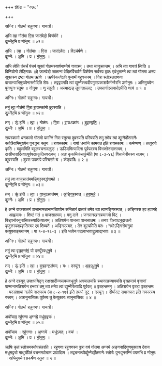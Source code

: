 +++
title = "०७८"

+++


अग्निः। गोतमो राहूगणः। गायत्री।

अ॒भि त्वा॒ गोत॑मा गि॒रा जात॑वेदो॒ विच॑र्षणे ।  
द्यु॒म्नैर॒भि प्र णो॑नुमः ॥ ०१॥

अ॒भि । त्वा॒ । गोत॑माः । गि॒रा । जात॑ऽवेदः । विऽच॑र्षणे ।  
द्यु॒म्नैः । अ॒भि । प्र । नो॒नु॒मः॒ ॥

अभि त्वेति पंचर्चं पंचमं सूक्तं गोतमस्यार्षमाग्नेयं गायत्रम् । तथा चानुक्रान्तम् । अभि त्वा गायत्रं त्विति ॥ विनियोगो लैङ्गिकः ॥हे जातवेदो जातानां वेदितर्विचर्षणे विशेषेण सर्वस्य द्रष्टः एवंभूताग्ने त्वा त्वां गोतमा अस्य सूक्तस्य द्रष्टा गोतम ऋषिः । ऋषेरेकत्वेऽपि पूजार्थं बहुवचनम् । गिरा स्तोत्रलक्षणया वाचाभ्याभिमुख्येनास्तौदिति शेषः । तद्वद्वयमपि त्वां द्युम्नैस्त्वदीयगुणप्रकाशकैर्मन्त्रैरभि प्रणोनुमः । अभिमुख्येन पुनःपुनः स्तुमः ॥ नोनुमः । णु स्तुतौ । अस्माद्यङ् लुगन्ताल्लट् । उपसर्गादसमासेऽपीति णत्वं ॥ १ ॥

अग्निः। गोतमो राहूगणः। गायत्री।

तमु॑ त्वा॒ गोत॑मो गि॒रा रा॒यस्का॑मो दुवस्यति ।  
द्यु॒म्नैर॒भि प्र णो॑नुमः ॥ ०२॥

तम् । ऊं॒ इति॑ । त्वा॒ । गोत॑मः । गि॒रा । रा॒यःऽका॑मः । दु॒व॒स्य॒ति॒ ।  
द्यु॒म्नैः । अ॒भि । प्र । नो॒नु॒मः॒ ॥

रायस्कामो धनकामो गोतमो यमग्निं गिरा स्तुत्या दुवस्यति परिचरति तमु तमेव त्वां द्युम्नैर्दोतमानैः स्तोत्रैराभिमुख्येन पुनःपुनः स्तुमः ॥ रायस्कामः । रायो धनानि कामयत इति रायस्कामः । कर्मण्यण् । तत्पुरुषे कृति । बहुलमिति बहुलवचनादलुक् । ऊडिदमित्यादिना पूर्वपदस्य विभक्तेरुदात्तत्वम् । दासीभारादित्वात्पूर्वपदप्रकृतिस्वरत्वम् । अतः कृकमिकंसकुंभेति (पा ८-३-४६) विसर्जनीयस्य सत्वम् । द्युवस्यति । दुवस उपतापे परिचरणे च । कंड्वादिः ॥ २ ॥

अग्निः। गोतमो राहूगणः। गायत्री।

तमु॑ त्वा वाज॒सात॑ममङ्गिर॒स्वद्ध॑वामहे ।  
द्यु॒म्नैर॒भि प्र णो॑नुमः ॥ ०३॥

तम् । ऊं॒ इति॑ । त्वा॒ । वा॒ज॒ऽसात॑मम् । अ॒ङ्गि॒र॒स्वत् । ह॒वा॒म॒हे॒ ।  
द्यु॒म्नैः । अ॒भि । प्र । नो॒नु॒मः॒ ॥

हे अग्ने वाजसातमं वाजानामन्नानामतिशयेन सनितारं दातारं तमेव त्वा त्वामङ्गिरस्वत् । अङ्गिरस इव हवामहे । आह्वयामः । शिष्टं गतं ॥ वाजसातमम् । षणु दाने । जनसनखनक्रमगमो विट् । विड्वनोरनुनासिकस्यादित्यात्वम् । अतिशयेन वाजसा वाजसातमः । तमपः पित्त्वादनुदात्तत्वे कृदुत्तरपदप्रकृतिस्वर एव शिष्यते । अङ्गिरस्वत् । तेन शुल्यमिति वतः । नभोऽङ्गिरोमनुषां वत्युपसङ्ख्यानम् । पा १-४-१८-३ । इति भत्वेन पदत्वाभावाद्रुत्वाद्यभावः ॥ ३ ॥

अग्निः। गोतमो राहूगणः। गायत्री।

तमु॑ त्वा वृत्र॒हन्त॑मं॒ यो दस्यूँ॑रवधूनु॒षे ।  
द्यु॒म्नैर॒भि प्र णो॑नुमः ॥ ०४॥

तम् । ऊं॒ इति॑ । त्वा॒ । वृ॒त्र॒हन्ऽत॑मम् । यः । दस्यू॑न् । अ॒व॒ऽधू॒नु॒षे ।  
द्यु॒म्नैः । अ॒भि । प्र । नो॒नु॒मः॒ ॥

हे अग्ने दस्यून् उपक्षपयितृन् राक्षसादीन्यस्त्वमवधूनुषे अवचालयसि स्थानत्प्रच्यावयसि वृत्रहन्तमं वृत्राणां पाप्मानामतिशयेन हन्तारं तमु त्वा तमेव त्वां द्युम्नैरित्यादि पूर्ववत् ॥ वृत्रहन्तमम् । अतिशयेन वृत्रहा वृत्रहन्तमः । पदसंज्ञायां नलोपे नाद्घस्य (पा ८-२-१७) इति तमपो नुट् । दस्यून् । दीर्घादट समानपाद इति नकारस्य रुत्वम् । अत्रानुनासिकः पूर्वस्य तु वेत्यूकारः सानुनासिकः ॥ ४ ॥

अग्निः। गोतमो राहूगणः। गायत्री।

अवो॑चाम॒ रहू॑गणा अ॒ग्नये॒ मधु॑म॒द्वचः॑ ।  
द्यु॒म्नैर॒भि प्र णो॑नुमः ॥ ०५॥

अवो॑चाम । रहू॑गणाः । अ॒ग्नये॑ । मधु॑ऽमत् । वचः॑ ।  
द्यु॒म्नैः । अ॒भि । प्र । नो॒नु॒मः॒ ॥

ऋषिः कृतं स्तोत्रमनयोपसंहरति । रहूगणा रहूगणस्य पुत्रा वयं गोतमा अग्नये अङ्गनादिगुणयुक्ताय देवाय मधुमद्वचो माधुर्योपेतं वचनमवोचाम प्रावादिष्म । तद्वचनरूपैर्द्युम्नैर्द्योतमानैः स्तोत्रैः पुनःपुनरग्निं वयमभि प्र णोनुमः । अभिमुख्येन प्रकर्षेण स्तुमः ॥ ५ ॥